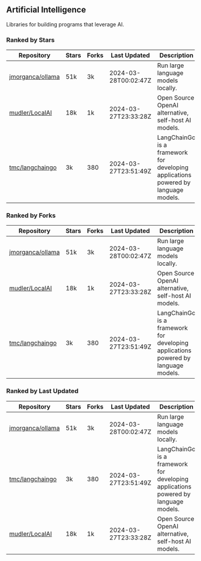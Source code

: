 ## Artificial Intelligence

Libraries for building programs that leverage AI.

### Ranked by Stars

| Repository | Stars | Forks | Last Updated | Description | 
|------------|-------|-------|--------------|-------------|
| [jmorganca/ollama](https://github.com/jmorganca/ollama) | 51k | 3k | 2024-03-28T00:02:47Z |  Run large language models locally. |
| [mudler/LocalAI](https://github.com/mudler/LocalAI) | 18k | 1k | 2024-03-27T23:33:28Z |  Open Source OpenAI alternative, self-host AI models. |
| [tmc/langchaingo](https://github.com/tmc/langchaingo) | 3k | 380 | 2024-03-27T23:51:49Z |  LangChainGo is a framework for developing applications powered by language models. |

### Ranked by Forks

| Repository | Stars | Forks | Last Updated | Description | 
|------------|-------|-------|--------------|-------------|
| [jmorganca/ollama](https://github.com/jmorganca/ollama) | 51k | 3k | 2024-03-28T00:02:47Z |  Run large language models locally. |
| [mudler/LocalAI](https://github.com/mudler/LocalAI) | 18k | 1k | 2024-03-27T23:33:28Z |  Open Source OpenAI alternative, self-host AI models. |
| [tmc/langchaingo](https://github.com/tmc/langchaingo) | 3k | 380 | 2024-03-27T23:51:49Z |  LangChainGo is a framework for developing applications powered by language models. |

### Ranked by Last Updated

| Repository | Stars | Forks | Last Updated | Description | 
|------------|-------|-------|--------------|-------------|
| [jmorganca/ollama](https://github.com/jmorganca/ollama) | 51k | 3k | 2024-03-28T00:02:47Z |  Run large language models locally. |
| [tmc/langchaingo](https://github.com/tmc/langchaingo) | 3k | 380 | 2024-03-27T23:51:49Z |  LangChainGo is a framework for developing applications powered by language models. |
| [mudler/LocalAI](https://github.com/mudler/LocalAI) | 18k | 1k | 2024-03-27T23:33:28Z |  Open Source OpenAI alternative, self-host AI models. |

